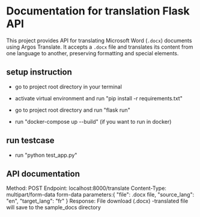 # Documentation for translation Flask API

This project provides API for translating Microsoft Word (`.docx`) documents using Argos Translate. It accepts a `.docx` file and translates its content from one language to another, preserving formatting and special elements.

## setup instruction
- go to project root directory in your terminal
- activate virtual environment and run "pip install -r requirements.txt"
- go to project root directory and run "flask run"

- run "docker-compose up --build" (if you want to run in docker)

## run testcase
- run "python test_app.py"

## API documentation
Method: POST
 Endpoint: localhost:8000/translate
 Content-Type: multipart/form-data
 form-data parameters:{
    "file": .docx file,
    "source_lang": "en",
    "target_lang": "fr"
}
 Response: File download (.docx) -translated file will save to the sample_docs directory

